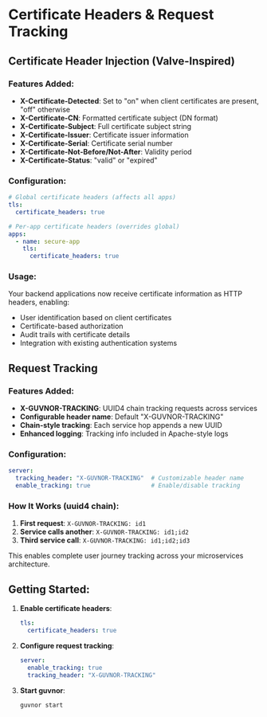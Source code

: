 # Certificate Headers & Request Tracking

## Certificate Header Injection (Valve-Inspired)

### Features Added:
- **X-Certificate-Detected**: Set to "on" when client certificates are present, "off" otherwise
- **X-Certificate-CN**: Formatted certificate subject (DN format)
- **X-Certificate-Subject**: Full certificate subject string
- **X-Certificate-Issuer**: Certificate issuer information
- **X-Certificate-Serial**: Certificate serial number
- **X-Certificate-Not-Before/Not-After**: Validity period
- **X-Certificate-Status**: "valid" or "expired"

### Configuration:
```yaml
# Global certificate headers (affects all apps)
tls:
  certificate_headers: true

# Per-app certificate headers (overrides global)
apps:
  - name: secure-app
    tls:
      certificate_headers: true
```

### Usage:
Your backend applications now receive certificate information as HTTP headers, enabling:
- User identification based on client certificates
- Certificate-based authorization
- Audit trails with certificate details
- Integration with existing authentication systems

## Request Tracking

### Features Added:
- **X-GUVNOR-TRACKING**: UUID4 chain tracking requests across services
- **Configurable header name**: Default "X-GUVNOR-TRACKING"
- **Chain-style tracking**: Each service hop appends a new UUID
- **Enhanced logging**: Tracking info included in Apache-style logs

### Configuration:
```yaml
server:
  tracking_header: "X-GUVNOR-TRACKING"  # Customizable header name
  enable_tracking: true                 # Enable/disable tracking
```

### How It Works (uuid4 chain):
1. **First request**: `X-GUVNOR-TRACKING: id1`
2. **Service calls another**: `X-GUVNOR-TRACKING: id1;id2`
3. **Third service call**: `X-GUVNOR-TRACKING: id1;id2;id3`

This enables complete user journey tracking across your microservices architecture.

## Getting Started:

1. **Enable certificate headers**:
   ```yaml
   tls:
     certificate_headers: true
   ```

2. **Configure request tracking**:
   ```yaml
   server:
     enable_tracking: true
     tracking_header: "X-GUVNOR-TRACKING"
   ```

3. **Start guvnor**:
   ```bash
   guvnor start
   ```

